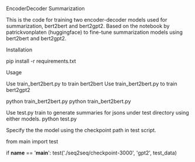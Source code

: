 EncoderDecoder Summarization

This is the code for training two encoder-decoder models used for summarization, bert2bert and bert2gpt2.
Based on the notebook by patrickvonplaten (huggingface) to fine-tune summarization models using bert2bert and bert2gpt2.

Installation

pip install -r requirements.txt

Usage

Use train_bert2bert.py to train bert2bert 
Use train_bert2bert.py to train bert2gpt2

python train_bert2bert.py
python train_bert2bert.py

Use test.py train to generate summaries for jsons under test directory using either models.
python test.py

Specify the the model using the checkpoint path in test script.

from main import test

if __name__ == '__main__':
	test('./seq2seq/checkpoint-3000', 'gpt2', test_data)
